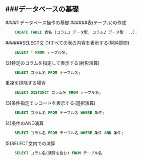 ###データベースの基礎
--------------------
####1.データベース操作の基礎
######表(テーブル)の作成

```sql
	CREATE TABLE 表名 (コラム1 データ型, コラム2 データ型 ...);
```

######SELECT文
(1)すべての表の内容を表示する(単純質問)
```SQL
	SELECT * FROM テーブル名;
```

(2)特定のコラムを指定して表示する(射影演算)
```SQL
	SELECT コラム名 FROM テーブル名;
```
重複を排除する場合
```SQL
	SELECT DISTINCT コラム名 FROM テーブル名;
```

(3)条件指定でレコードを表示する(選択演算)
```SQL
	SELECT コラム名 FROM テーブル名 WHERE 条件;
```

(4)条件のAND演算
```SQL
	SELECT コラム名 FROM テーブル名 WHERE 条件 AND 条件;
```

(5)SELECT文内での演算
```SQL
	SELECT コラム名(演算を含む) FROM テーブル名
``` 